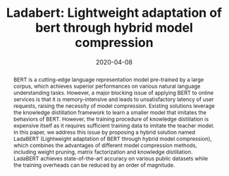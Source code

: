 ---
# Documentation: https://wowchemy.com/docs/managing-content/

title: "Ladabert: Lightweight adaptation of bert through hybrid model compression"
authors: [Yihuan Mao, Yujing Wang, Chufan Wu, Chen Zhang, Yang Wang, Yaming Yang, Quanlu Zhang, Yunhai Tong, Jing Bai]
date: 2020-04-08
doi: ""

# Schedule page publish date (NOT publication's date).
publishDate: 2020-04-08

# Publication type.
# Legend: 0 = Uncategorized; 1 = Conference paper; 2 = Journal article;
# 3 = Preprint / Working Paper; 4 = Report; 5 = Book; 6 = Book section;
# 7 = Thesis; 8 = Patent
publication_types: ["3"]

# Publication name and optional abbreviated publication name.
publication: "*arXiv preprint arXiv:2212.14621*"
publication_short: "*arXiv preprint*"

abstract: "BERT is a cutting-edge language representation model pre-trained by a large corpus, which achieves superior performances on various natural language understanding tasks. However, a major blocking issue of applying BERT to online services is that it is memory-intensive and leads to unsatisfactory latency of user requests, raising the necessity of model compression. Existing solutions leverage the knowledge distillation framework to learn a smaller model that imitates the behaviors of BERT. However, the training procedure of knowledge distillation is expensive itself as it requires sufficient training data to imitate the teacher model. In this paper, we address this issue by proposing a hybrid solution named LadaBERT (Lightweight adaptation of BERT through hybrid model compression), which combines the advantages of different model compression methods, including weight pruning, matrix factorization and knowledge distillation. LadaBERT achieves state-of-the-art accuracy on various public datasets while the training overheads can be reduced by an order of magnitude."

# Summary. An optional shortened abstract.
summary: ""

tags: []
categories: []
featured: true

# Custom links (optional).
#   Uncomment and edit lines below to show custom links.
links:
- name: PDF
  url: https://arxiv.org/pdf/2004.04124.pdf
  icon_pack: fas
  icon: file-pdf

url_pdf: 
url_code: 
url_dataset:
url_poster:
url_project:
url_slides:
url_source: 
url_video:

# Featured image
# To use, add an image named `featured.jpg/png` to your page's folder. 
# Focal points: Smart, Center, TopLeft, Top, TopRight, Left, Right, BottomLeft, Bottom, BottomRight.
image:
  caption: ""
  focal_point: ""
  preview_only: false

# Associated Projects (optional).
#   Associate this publication with one or more of your projects.
#   Simply enter your project's folder or file name without extension.
#   E.g. `internal-project` references `content/project/internal-project/index.md`.
#   Otherwise, set `projects: []`.
projects: []

# Slides (optional).
#   Associate this publication with Markdown slides.
#   Simply enter your slide deck's filename without extension.
#   E.g. `slides: "example"` references `content/slides/example/index.md`.
#   Otherwise, set `slides: ""`.
slides: ""
---